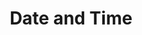 ---
layout: topic
title: Date and Time
permalink: /design/topics/data-format-date-time
data:
  items:
    - references:
        - name: 3.3 Representations
          quote: RFC-3339
          url: 'https://github.com/CiscoDevNet/api-design-guide#33-representations'
      _embedded:
        guideline:
          id: cisco-api-design-guide
          title: API Design Guide
          type: github
          url: 'https://github.com/CiscoDevNet/api-design-guide'
          company: Cisco
          companyLogoUrl: /media/logos/cisco.png
          companyUrl: 'http://developer.cisco.com/'
          date: 2015-08-21T00:00:00.000Z
          reviewDate: 2016-08-18T00:00:00.000Z
          _links:
            self:
              href: /design/guidelines/cisco-api-design-guide
            guidelineTopics:
              href: /design/guidelines/cisco-api-design-guide/topics
      _links:
        guideline:
          href: /design/guidelines/cisco-api-design-guide
    - references:
        - name: Dates and Times
          url: 'https://github.com/Haufe-Lexware/api-style-guide/blob/master/type-formatting/type-formatting.md#dates-and-times'
      _embedded:
        guideline:
          id: haufe-api-styleguide
          title: Haufe API style guide
          type: github
          url: 'https://github.com/Haufe-Lexware/api-style-guide/blob/master/readme.md'
          company: Haufe
          companyLogoUrl: /media/logos/haufe.png
          companyUrl: 'http://dev.haufe.com/'
          date: 2015-01-15T00:00:00.000Z
          reviewDate: 2016-08-31T00:00:00.000Z
          _links:
            self:
              href: /design/guidelines/haufe-api-styleguide
            guidelineTopics:
              href: /design/guidelines/haufe-api-styleguide/topics
      _links:
        guideline:
          href: /design/guidelines/haufe-api-styleguide
    - references:
        - name: Provide standard timestamps
          url: 'https://geemus.gitbooks.io/http-api-design/content/en/responses/provide-standard-timestamps.html'
        - name: Use UTC times formatted in ISO8601
          url: 'https://geemus.gitbooks.io/http-api-design/content/en/responses/use-utc-times-formatted-in-iso8601.html'
      _embedded:
        guideline:
          id: heroku-http-api-design-guide
          title: HTTP API Design Guide
          type: gitbook
          url: 'https://geemus.gitbooks.io/http-api-design/content/en/'
          company: Heroku
          companyLogoUrl: /media/logos/heroku.png
          companyUrl: 'https://devcenter.heroku.com/articles/platform-api-reference'
          date: 2016-07-05T00:00:00.000Z
          reviewDate: 2016-08-31T00:00:00.000Z
          _links:
            self:
              href: /design/guidelines/heroku-http-api-design-guide
            guidelineTopics:
              href: /design/guidelines/heroku-http-api-design-guide/topics
      _links:
        guideline:
          href: /design/guidelines/heroku-http-api-design-guide
    - references:
        - name: Guidelines for dates and times
          url: 'https://github.com/Microsoft/api-guidelines/blob/master/Guidelines.md#112-guidelines-for-dates-and-times'
        - name: JSON serialization of dates and times
          url: 'https://github.com/Microsoft/api-guidelines/blob/master/Guidelines.md#113-json-serialization-of-dates-and-times'
        - name: Durations
          url: 'https://github.com/Microsoft/api-guidelines/blob/master/Guidelines.md#114-durations'
        - name: Intervals
          url: 'https://github.com/Microsoft/api-guidelines/blob/master/Guidelines.md#115-intervals'
        - name: Repeating intervals
          url: 'https://github.com/Microsoft/api-guidelines/blob/master/Guidelines.md#116-repeating-intervals'
      _embedded:
        guideline:
          id: microsoft-rest-api-guidelines
          title: Microsoft REST API Guidelines
          type: github
          url: 'https://github.com/Microsoft/api-guidelines/blob/master/Guidelines.md'
          company: Microsoft
          companyLogoUrl: /media/logos/microsoft.png
          companyUrl: 'https://opensource.microsoft.com/'
          date: 2016-07-19T00:00:00.000Z
          reviewDate: 2016-08-31T00:00:00.000Z
          _links:
            self:
              href: /design/guidelines/microsoft-rest-api-guidelines
            guidelineTopics:
              href: /design/guidelines/microsoft-rest-api-guidelines/topics
      _links:
        guideline:
          href: /design/guidelines/microsoft-rest-api-guidelines
    - references:
        - name: Date property values should conform to RFC 3399
          url: 'http://zalando.github.io/restful-api-guidelines/json-guidelines/JsonGuidelines.html#should-date-property-values-should-conform-to-rfc-3399'
        - name: Time durations and intervals could conform to ISO 8601
          url: 'http://zalando.github.io/restful-api-guidelines/json-guidelines/JsonGuidelines.html#could-time-durations-and-intervals-could-conform-to-iso-8601'
        - name: Use Standard Date and Time Formats
          url: 'http://zalando.github.io/restful-api-guidelines/data-formats/DataFormats.html#must-use-standard-date-and-time-formats'
        - name: HTTP headers
          url: 'http://zalando.github.io/restful-api-guidelines/data-formats/DataFormats.html#http-headers'
          quote: Use the HTTP date format defined in RFC 7231
      _embedded:
        guideline:
          id: zalando-restful-api-guidelines
          title: RESTFul API Guidelines
          type: website
          url: 'http://zalando.github.io/restful-api-guidelines/'
          company: Zalando
          companyLogoUrl: /media/logos/zalando.png
          companyUrl: 'https://tech.zalando.de/'
          date: 2016-01-22T00:00:00.000Z
          reviewDate: 2016-08-28T00:00:00.000Z
          _links:
            self:
              href: /design/guidelines/zalando-restful-api-guidelines
            guidelineTopics:
              href: /design/guidelines/zalando-restful-api-guidelines/topics
      _links:
        guideline:
          href: /design/guidelines/zalando-restful-api-guidelines
  _embedded:
    topic:
      id: data-format-date-time
      name: Date and Time
      description: How to deal with date and time data
      _links:
        self:
          href: /design/topics/data-format-date-time
        topicGuidelines:
          href: /design/topics/data-format-date-time/guidelines
  _links:
    self:
      href: /design/topics/data-format-date-time/guidelines
    topic:
      href: /design/topics/data-format-date-time
---